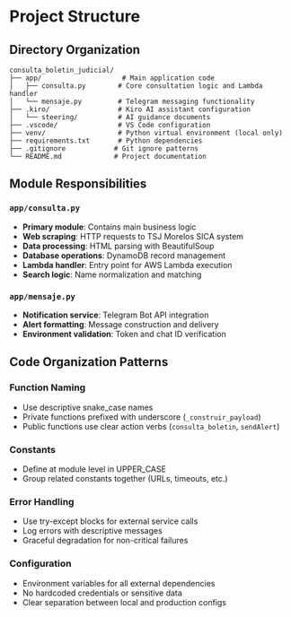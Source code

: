 # Project Structure

## Directory Organization

```
consulta_boletin_judicial/
├── app/                    # Main application code
│   ├── consulta.py        # Core consultation logic and Lambda handler
│   └── mensaje.py         # Telegram messaging functionality
├── .kiro/                 # Kiro AI assistant configuration
│   └── steering/          # AI guidance documents
├── .vscode/               # VS Code configuration
├── venv/                  # Python virtual environment (local only)
├── requirements.txt       # Python dependencies
├── .gitignore            # Git ignore patterns
└── README.md             # Project documentation
```

## Module Responsibilities

### `app/consulta.py`
- **Primary module**: Contains main business logic
- **Web scraping**: HTTP requests to TSJ Morelos SICA system
- **Data processing**: HTML parsing with BeautifulSoup
- **Database operations**: DynamoDB record management
- **Lambda handler**: Entry point for AWS Lambda execution
- **Search logic**: Name normalization and matching

### `app/mensaje.py`
- **Notification service**: Telegram Bot API integration
- **Alert formatting**: Message construction and delivery
- **Environment validation**: Token and chat ID verification

## Code Organization Patterns

### Function Naming
- Use descriptive snake_case names
- Private functions prefixed with underscore (`_construir_payload`)
- Public functions use clear action verbs (`consulta_boletin`, `sendAlert`)

### Constants
- Define at module level in UPPER_CASE
- Group related constants together (URLs, timeouts, etc.)

### Error Handling
- Use try-except blocks for external service calls
- Log errors with descriptive messages
- Graceful degradation for non-critical failures

### Configuration
- Environment variables for all external dependencies
- No hardcoded credentials or sensitive data
- Clear separation between local and production configs